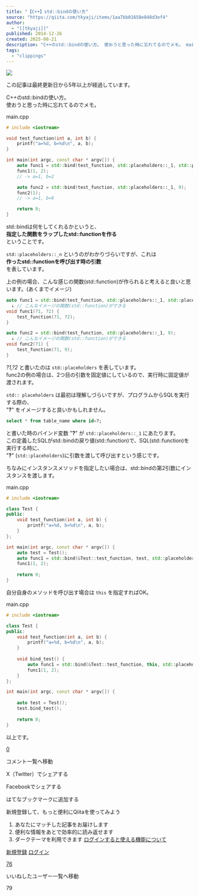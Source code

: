 ```yaml
---
title: "【C++】std::bindの使い方"
source: "https://qiita.com/tkyaji/items/1aa7bb01658e848d3ef4"
author:
  - "[[tkyaji]]"
published: 2014-12-26
created: 2025-08-21
description: "C++のstd::bindの使い方。 使おうと思った時に忘れてるのでメモ。 main.cpp # include void test_function(int a, int b) { printf(\"a=%d, b=%d\n\", a, b)..."
tags:
  - "clippings"
---
```

![](https://relay-dsp.ad-m.asia/dmp/sync/bizmatrix?pid=c3ed207b574cf11376&d=x18o8hduaj&uid=)

この記事は最終更新日から5年以上が経過しています。

C++のstd::bindの使い方。  
使おうと思った時に忘れてるのでメモ。

main.cpp

```cpp
# include <iostream>

void test_function(int a, int b) {
    printf("a=%d, b=%d\n", a, b);
}

int main(int argc, const char * argv[]) {
    auto func1 = std::bind(test_function, std::placeholders::_1, std::placeholders::_2);
    func1(1, 2);
    // -> a=1, b=2

    auto func2 = std::bind(test_function, std::placeholders::_1, 9);
    func2(1);
    // -> a=1, b=9

    return 0;
}
```

std::bindは何をしてくれるかというと、  
**指定した関数をラップしたstd::functionを作る**  
ということです。

`std::placeholders::_n` というのがわかりづらいですが、これは  
**作ったstd::functionを呼び出す時の引数**  
を表しています。

上の例の場合、こんな感じの関数(std::function)が作られると考えると良いと思います。(あくまでイメージ)

```cpp
auto func1 = std::bind(test_function, std::placeholders::_1, std::placeholders::_2);
  ↓ // こんなイメージの関数(std::function)ができる
void func1(?1, ?2) {
    test_function(?1, ?2);
}

auto func2 = std::bind(test_function, std::placeholders::_1, 9);
  ↓ // こんなイメージの関数(std::function)ができる
void func2(?1) {
    test_function(?1, 9);
}
```

*?1,?2* と書いたのは `std::placeholders` を表しています。  
func2の例の場合は、2つ目の引数を固定値にしているので、実行時に固定値が渡されます。

`std:: placeholders` は最初は理解しづらいですが、プログラムからSQLを実行する際の、  
"**?**" をイメージすると良いかもしれません。

```sql
select * from table_name where id=?;
```

と書いた時のバインド変数 "**?**" が `std::placeholders::_1` にあたります。  
この定義したSQLがstd::bindの戻り値(std::function)で、SQL(std::function)を実行する時に、  
"**?**" (`std::placeholders`)に引数を渡して呼び出すという感じです。

ちなみにインスタンスメソッドを指定したい場合は、std::bindの第2引数にインスタンスを渡します。

main.cpp

```cpp
# include <iostream>

class Test {
public:
    void test_function(int a, int b) {
        printf("a=%d, b=%d\n", a, b);
    }
};

int main(int argc, const char * argv[]) {
    auto test = Test();
    auto func1 = std::bind(&Test::test_function, test, std::placeholders::_1, std::placeholders::_2);
    func1(1, 2);
    
    return 0;
}
```

自分自身のメソッドを呼び出す場合は `this` を指定すればOK。

main.cpp

```cpp
# include <iostream>

class Test {
public:
    void test_function(int a, int b) {
        printf("a=%d, b=%d\n", a, b);
    }
    
    void bind_test() {
        auto func1 = std::bind(&Test::test_function, this, std::placeholders::_1, std::placeholders::_2);
        func1(1, 2);
    }
};

int main(int argc, const char * argv[]) {
    
    auto test = Test();
    test.bind_test();
    
    return 0;
}
```

以上です。

[0](https://qiita.com/tkyaji/items/#comments)

コメント一覧へ移動

X（Twitter）でシェアする

Facebookでシェアする

はてなブックマークに追加する

新規登録して、もっと便利にQiitaを使ってみよう

1. あなたにマッチした記事をお届けします
2. 便利な情報をあとで効率的に読み返せます
3. ダークテーマを利用できます
[ログインすると使える機能について](https://help.qiita.com/ja/articles/qiita-login-user)

[新規登録](https://qiita.com/signup?callback_action=login_or_signup&redirect_to=%2Ftkyaji%2Fitems%2F1aa7bb01658e848d3ef4&realm=qiita) [ログイン](https://qiita.com/login?callback_action=login_or_signup&redirect_to=%2Ftkyaji%2Fitems%2F1aa7bb01658e848d3ef4&realm=qiita)

[76](https://qiita.com/tkyaji/items/1aa7bb01658e848d3ef4/likers)

いいねしたユーザー一覧へ移動

79